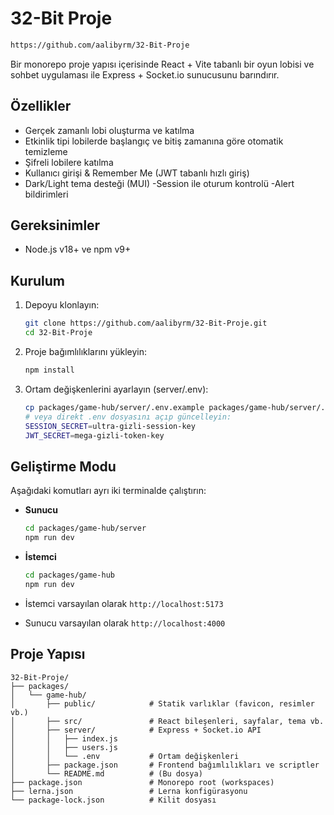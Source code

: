 # 32-Bit Proje

```bash
https://github.com/aalibyrm/32-Bit-Proje
```

Bir monorepo proje yapısı içerisinde React + Vite tabanlı bir oyun lobisi ve sohbet uygulaması ile Express + Socket.io sunucusunu barındırır.

## Özellikler

- Gerçek zamanlı lobi oluşturma ve katılma
- Etkinlik tipi lobilerde başlangıç ve bitiş zamanına göre otomatik temizleme
- Şifreli lobilere katılma
- Kullanıcı girişi & Remember Me (JWT tabanlı hızlı giriş)
- Dark/Light tema desteği (MUI)
-Session ile oturum kontrolü
-Alert bildirimleri

## Gereksinimler

- Node.js v18+ ve npm v9+

## Kurulum

1. Depoyu klonlayın:
   ```bash
   git clone https://github.com/aalibyrm/32-Bit-Proje.git
   cd 32-Bit-Proje
   ```
2. Proje bağımlılıklarını yükleyin:
   ```bash
   npm install
   ```
3. Ortam değişkenlerini ayarlayın (server/.env):
   ```bash
   cp packages/game-hub/server/.env.example packages/game-hub/server/.env
   # veya direkt .env dosyasını açıp güncelleyin:
   SESSION_SECRET=ultra-gizli-session-key
   JWT_SECRET=mega-gizli-token-key
   ```

## Geliştirme Modu

Aşağıdaki komutları ayrı iki terminalde çalıştırın:

- **Sunucu**
  ```bash
  cd packages/game-hub/server
  npm run dev
  ```
- **İstemci**
  ```bash
  cd packages/game-hub
  npm run dev
  ```

- İstemci varsayılan olarak `http://localhost:5173`
- Sunucu varsayılan olarak `http://localhost:4000`

## Proje Yapısı

```
32-Bit-Proje/
├── packages/
│   └── game-hub/
│       ├── public/            # Statik varlıklar (favicon, resimler vb.)
│       ├── src/               # React bileşenleri, sayfalar, tema vb.
│       ├── server/            # Express + Socket.io API
│       │   ├── index.js
│       │   ├── users.js
│       │   └── .env           # Ortam değişkenleri
│       ├── package.json       # Frontend bağımlılıkları ve scriptler
│       └── README.md          # (Bu dosya)
├── package.json               # Monorepo root (workspaces)
├── lerna.json                 # Lerna konfigürasyonu
└── package-lock.json          # Kilit dosyası
```
